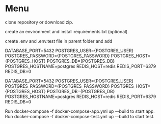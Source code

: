 # Menu

clone repository or download zip.

create an environment and install requirements.txt (optional).

create .env and .env.test file in parent folder and add

DATABASE_PORT=5432 POSTGRES_USER={POSTGRES_USER} POSTGRES_PASSWORD={POSTGRES_PASSWORD} POSTGRES_HOST={POSTGRES_HOST} POSTGRES_DB={POSTGRES_DB} POSTGRES_HOSTNAME=postgres REDIS_HOST=redis
REDIS_PORT=6379
REDIS_DB=0

DATABASE_PORT=5432 POSTGRES_USER={POSTGRES_USER} POSTGRES_PASSWORD={POSTGRES_PASSWORD} POSTGRES_HOST={POSTGRES_HOST} POSTGRES_DB={POSTGRES_DB} POSTGRES_HOSTNAME=postgres REDIS_HOST=redis
REDIS_PORT=6379
REDIS_DB=0

Run docker-compose -f docker-compose-app.yml up --build to start app.
Run docker-compose -f docker-compose-test.yml up --build to start test.
